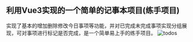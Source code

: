 ## 利用Vue3实现的一个简单的记事本项目(练手项目)
实现了基本的增加删除修改今日事项等功能，并对已完成未完成事项实现分组展现，可对事项进行标记是否完成，是一个简单易上手的练手项目。
![todos](https://github.com/user-attachments/assets/d7a90707-0235-4c9c-bdb1-0597e5189cc1)

